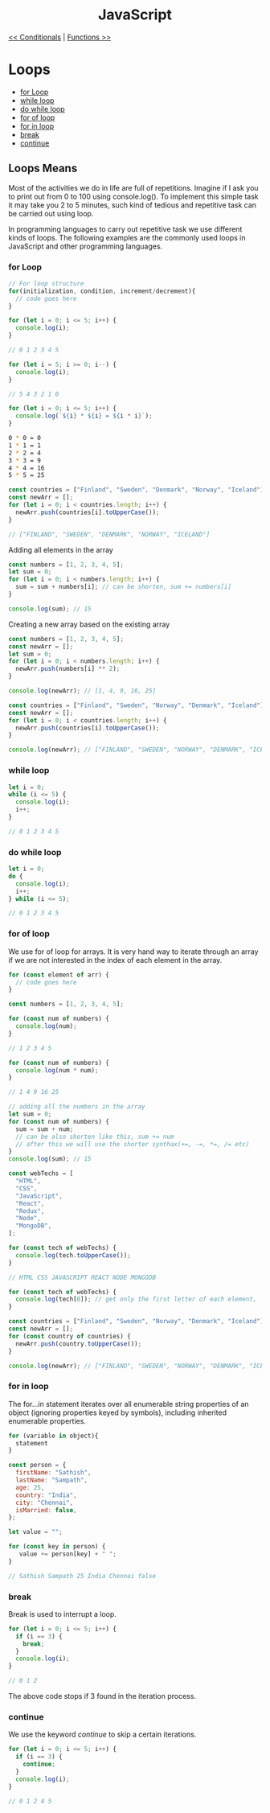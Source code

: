 <div align="center">
  <h1>JavaScript</h1>
</div>

[<< Conditionals](../07_conditionals/conditionals.md) | [Functions >>](../09_functions/functions.md)

# Loops

- [for Loop](#for-loop)
- [while loop](#while-loop)
- [do while loop](#do-while-loop)
- [for of loop](#for-of-loop)
- [for in loop](#for-in-loop)
- [break](#break)
- [continue](#continue)

## Loops Means

Most of the activities we do in life are full of repetitions. Imagine if I ask you to print out from 0 to 100 using console.log(). To implement this simple task it may take you 2 to 5 minutes, such kind of tedious and repetitive task can be carried out using loop.

In programming languages to carry out repetitive task we use different kinds of loops. The following examples are the commonly used loops in JavaScript and other programming languages.

### for Loop

```js
// For loop structure
for(initialization, condition, increment/decrement){
  // code goes here
}
```

```js
for (let i = 0; i <= 5; i++) {
  console.log(i);
}

// 0 1 2 3 4 5
```

```js
for (let i = 5; i >= 0; i--) {
  console.log(i);
}

// 5 4 3 2 1 0
```

```js
for (let i = 0; i <= 5; i++) {
  console.log(`${i} * ${i} = ${i * i}`);
}
```

```sh
0 * 0 = 0
1 * 1 = 1
2 * 2 = 4
3 * 3 = 9
4 * 4 = 16
5 * 5 = 25
```

```js
const countries = ["Finland", "Sweden", "Denmark", "Norway", "Iceland"];
const newArr = [];
for (let i = 0; i < countries.length; i++) {
  newArr.push(countries[i].toUpperCase());
}

// ["FINLAND", "SWEDEN", "DENMARK", "NORWAY", "ICELAND"]
```

Adding all elements in the array

```js
const numbers = [1, 2, 3, 4, 5];
let sum = 0;
for (let i = 0; i < numbers.length; i++) {
  sum = sum + numbers[i]; // can be shorten, sum += numbers[i]
}

console.log(sum); // 15
```

Creating a new array based on the existing array

```js
const numbers = [1, 2, 3, 4, 5];
const newArr = [];
let sum = 0;
for (let i = 0; i < numbers.length; i++) {
  newArr.push(numbers[i] ** 2);
}

console.log(newArr); // [1, 4, 9, 16, 25]
```

```js
const countries = ["Finland", "Sweden", "Norway", "Denmark", "Iceland"];
const newArr = [];
for (let i = 0; i < countries.length; i++) {
  newArr.push(countries[i].toUpperCase());
}

console.log(newArr); // ["FINLAND", "SWEDEN", "NORWAY", "DENMARK", "ICELAND"]
```

### while loop

```js
let i = 0;
while (i <= 5) {
  console.log(i);
  i++;
}

// 0 1 2 3 4 5
```

### do while loop

```js
let i = 0;
do {
  console.log(i);
  i++;
} while (i <= 5);

// 0 1 2 3 4 5
```

### for of loop

We use for of loop for arrays. It is very hand way to iterate through an array if we are not interested in the index of each element in the array.

```js
for (const element of arr) {
  // code goes here
}
```

```js
const numbers = [1, 2, 3, 4, 5];

for (const num of numbers) {
  console.log(num);
}

// 1 2 3 4 5

for (const num of numbers) {
  console.log(num * num);
}

// 1 4 9 16 25

// adding all the numbers in the array
let sum = 0;
for (const num of numbers) {
  sum = sum + num;
  // can be also shorten like this, sum += num
  // after this we will use the shorter synthax(+=, -=, *=, /= etc)
}
console.log(sum); // 15

const webTechs = [
  "HTML",
  "CSS",
  "JavaScript",
  "React",
  "Redux",
  "Node",
  "MongoDB",
];

for (const tech of webTechs) {
  console.log(tech.toUpperCase());
}

// HTML CSS JAVASCRIPT REACT NODE MONGODB

for (const tech of webTechs) {
  console.log(tech[0]); // get only the first letter of each element,  H C J R N M
}
```

```js
const countries = ["Finland", "Sweden", "Norway", "Denmark", "Iceland"];
const newArr = [];
for (const country of countries) {
  newArr.push(country.toUpperCase());
}

console.log(newArr); // ["FINLAND", "SWEDEN", "NORWAY", "DENMARK", "ICELAND"]
```


### for in loop

The for...in statement iterates over all enumerable string properties of an object (ignoring properties keyed by symbols), including inherited enumerable properties.

```js
for (variable in object){
  statement
}
```

```js
const person = {
  firstName: "Sathish",
  lastName: "Sampath",
  age: 25,
  country: "India",
  city: "Chennai",
  isMarried: false,
};

let value = "";

for (const key in person) {
   value += person[key] + " ";
}

// Sathish Sampath 25 India Chennai false 
```

### break

Break is used to interrupt a loop.

```js
for (let i = 0; i <= 5; i++) {
  if (i == 3) {
    break;
  }
  console.log(i);
}

// 0 1 2
```

The above code stops if 3 found in the iteration process.

### continue

We use the keyword _continue_ to skip a certain iterations.

```js
for (let i = 0; i <= 5; i++) {
  if (i == 3) {
    continue;
  }
  console.log(i);
}

// 0 1 2 4 5
```
